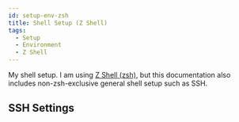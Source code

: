 ```yaml
---
id: setup-env-zsh
title: Shell Setup (Z Shell)
tags:
  - Setup
  - Environment
  - Z Shell
---
```


My shell setup. I am using [Z Shell (zsh)](https://zsh.sourceforge.io/), but this documentation also includes non-zsh-exclusive general shell setup such as SSH.

## SSH Settings
